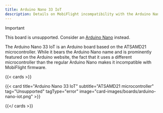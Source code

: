 ```yaml
---
title: Arduino Nano 33 IoT
description: Details on MobiFlight incompatibility with the Arduino Nano 33 IoT
---
```


> [!IMPORTANT]
> This board is unsupported. Consider an [Arduino Nano](/boards/arduino-nano) instead.

The Arduino Nano 33 IoT is an Arduino board based on the ATSAMD21 microcontroller.
While it bears the Arduino Nano name and is prominently featured on the Arduino website, the fact
that it uses a different microcontroller than the regular Arduino Nano makes it incompatible with
MobiFlight firmware.

{{< cards >}}

{{< card title="Arduino Nano 33 IoT" subtitle="ATSAMD21 microcontroller" tag="Unsupported" tagType="error" image="card-images/boards/arduino-nano-iot.png" >}}

{{</ cards >}}
